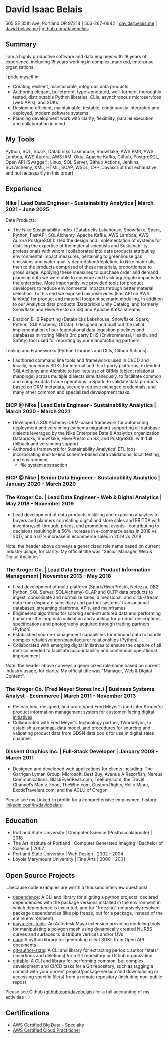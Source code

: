 # David Isaac Belais

505 SE 35th Ave, Portland OR 97214  |  503-267-0942  |
[david@belais.me](mailto:david@belais.me) |
[david.belais.me](https://david.belais.me) |
[github.com/davebelais](https://github.com/davebelais)

## Summary

I am a highly productive software and data engineer with 18 years of
experience, including 15 years working in complex, matrixed, enterprise
organizations.

I pride myself in:

-   Creating resilient, maintainable, integrous data products
-   Authoring elegant, bulletproof, type-annotated, well-formed, thoroughly
    tested, distributable Python libraries, CLIs, asynchronous microservices
    (web APIs), and SDKs
-   Designing efficient, maintainable, testable, continuously integrated
    and deployed, modern software systems
-   Planning development work with clarity, flexibility, parallel execution,
    and collaboration in mind

## My Tools

Python, SQL, Spark, Databricks Lakehouse, Snowflake, AWS EMR,
AWS Lambda, AWS Aurora, AWS IAM, Okta, Apache Kafka, Github, PostgreSQL,
Open API (Swagger), Linux, SQL Server, Github Actions, Jenkins, SQLAlchemy,
XML, HTML, SOAP, WSDL, C++, Javascript (not exhaustive, and not necessarily
in this order)

## Experience

### Nike | Lead Data Engineer - Sustainability Analytics | March 2021 - June 2025

Data Products:

-   The Nike Sustainability Index (Databricks Lakehouse, Snowflake, Spark,
    Python, FastAPI, SQLAlchemy, Apache Kafka, AWS Lambda, AWS Aurora
    PostgreSQL):
    I led the design and implementation of systems for distilling the expertise
    of the material scientists and Sustainability professionals with whom I
    collaborated into data products attributing environmental impact
    measures, pertaining to greenhouse gas emissions and water quality
    degredation/depletion, to Nike materials, then to the products comprised of
    these materials, proportionate to gross usage. Applying these measures
    to purchase order and demand planning data we were able to measure and
    track aggregate impacts for the enterprise. More importantly, we provided
    tools for product developers to reduce environmental impacts through
    better material selection. To this end we exposed microservices
    (FastAPI on AWS lambda) for product and material footprint scenario
    modeling, in addition to our Analytics data products (Databricks Unity
    Catalog, and formerly Snowflake and Hive/Presto on S3) and Apache Kafka
    streams.

-   Enablon EHS Reporting (Databricks Lakehouse, Snowflake, Spark, Python,
    SQLAlchemy, OData): I designed and built out the initial implementation of
    our foundational data ingestion pipelines and databases mirroring Nike's
    3rd party EHS (Environmental, Health, and Safety) tool used for reporting
    by our manufacturing partners.

Tooling and Frameworks (Python Libraries and CLIs, Github Actions):

-   I authored command line tools and frameworks
    used in CI/CD and locally, numerous SDKs for internal and third-party
    platforms, extended SQLAlchemy and Alembic to facilitate use of ORMs
    (object relational mappings) across multiple dialects simultaneously, to
    facilitate common and complex data frame operations in Spark, to validate
    data products based on ORM metadata, securely retrieve managed credentials,
    and many other common and specialized development tasks.

### BICP @ Nike | Lead Data Engineer - Sustainability Analytics | March 2020 - March 2021

-   Developed a SQLAlchemy-ORM-based framework for automating deployment and
    versioning (schema migration) supporting all database dialects leveraged
    by the Nike Enterprise Data & Analytics organization: Databricks,
    Snowflake, Hive/Presto on S3, and PostgreSQL with full rollback
    and versioning support
-   Authored a framework for Sustainability Analytics' ETL jobs incorporating
    end-to-end schema-based data validations, local testing, and environment
    + file system abstraction

### BICP @ Nike | Senior Data Engineer - Sustainability Analytics | January 2020 - March 2020

### The Kroger Co. | Lead Data Engineer - Web & Digital Analytics | May 2018 - November 2019

-   Lead development of data products distilling and exposing analytics to
    buyers and planners correlating digital and store sales and EBITDA with
    inventory,sell-through, prices, and promotional events&#8212;contributing
    to decisions resulting in a 56% increase in e-commerce sales in 2018 vs
    2017, and a 67% increase in ecommerce sales in 2019 vs 2018

Note: the header above conveys a genericized role name based on current
industry usage, for clarity. My official title was "Senior Manager, Web &
Digital Analytics".

### The Kroger Co. | Lead Data Engineer - Product Information Management | November 2013 - May 2018

-   Lead development of multi-platform (Spark/Hive/Presto, Netezza, DB2,
    Python, SQL Server, SQLAlchemy)
    OLAP and OLTP data products to ingest, consolidate and normalize sales,
    dimensional, and click-stream data from disparate subsidiary and partner
    systems' transactional databases, streaming platforms, APIs, and
    mainframes
-   Engineered algorithms for scoring semi-structured data and performing
    human-in-the loop data validation and auditing for product descriptions,
    specifications and photography acquired through trading partners (Python)
-   Established source-management capabilities for inbound data to handle complex
    retailer/vendor/manufacturer relationships (Python)
-   Collaborated with emerging digital initiatives to ensure the capture of all
    metrics needed to facilitate accountability and continuous operational
    improvement

Note: the header above conveys a genericized role name based on current
industry usage, for clarity. My official title was "Manager, Web & Digital
Content".

### The Kroger Co. (Fred Meyer Stores Inc.) | Business Systems Analyst - Ecommerce | March 2011 - November 2013

-   Researched, designed, and prototyped Fred Meyer's (and later Kroger's)
    product information management system for [customer-facing digital
    initiatives](https://fredmeyer.com)
-   Collaborated with Fred Meyer's technology partner, 1WorldSync, to establish a
    roadmap, data model, and procedures for sourcing and validating product data
    from GDSN data pools for use in digital sales channels

### Dissent Graphics Inc. | Full-Stack Developer | January 2008 - March 2011

-   Designed and developed web applications for clients including:
    The Garrigan Lyman Group, Microsoft, Best Buy, Avenue A Razorfish,
    Nereus Communications, BlackEyedPeas.com, TeeFury.com, the Travel Channel’s
    Man v. Food, TheWho.com, Custom Rights, Hello Minor, ExoticTravelers.com, and
    the ACLU of Oregon

Please see my Linked-In profile for a comprehensive employment history:
[linkedin.com/in/davidbelais](https://www.linkedin.com/in/davidbelais)

## Education

- Portland State University | Computer Science (Postbaccalaureate) | 2018
- The Art Institute of Portland | Computer Generated Imaging | Bachelor of
  Science | 2007
- Portland State University | Web Design | 2002 - 2004
- Loyola Marymount University | Fine Arts | 2000 - 2001

## Open Source Projects

...because code examples are worth a thousand interview questions!

-   [dependence](https://dependence.enorganic.org/):
    A CLI and library for aligning a python projects' declared dependencies with the package versions installed in the environment in which dependence is executed, and for "freezing" recursively resolved package dependencies (like pip freeze, but for a package, instead of the entire environment).
-   [maya-zen-tools](https://maya-zen-tools.enorganic.org/):
    An Autodesk Maya extension providing modeling tools for
    manipulating a polygon mesh using dynamically created NURBS curves and
    surfaces to distribute vertices and/or UVs
-   [oapi](https://oapi.enorganic.org/): A python library for generating client
    SDKs from Open API documents
-   [git-author-stats](https://github.com/enorganic/git-author-stats#git-author-stats):
    A CLI and library for extracting periodic author "stats" (insertions and
    deletions) for a Git repository or Github organization
-   [gittable](https://gittable.enorganic.org/): A CLI and library for
    performing common, but complex, development and CI/CD tasks for a Git
    repository, such as tagging a commit with your current project/package
    version and downloading or accessing specific file(s) from a remote
    repository (including non-public repos)

Please see Github ([github.com/davebelais](https://github.com/davebelais)) for
a full accounting of my activities :-)

## Certifications

- [AWS Certified Big Data - Specialty](https://www.youracclaim.com/badges/c9885f75-2b4e-42ea-b499-0f99eee3b7e9/public_url)
- [AWS Certified Cloud Practitioner](https://www.youracclaim.com/badges/68b84f25-96ee-4796-ac16-4c625ef4aadd/public_url)
